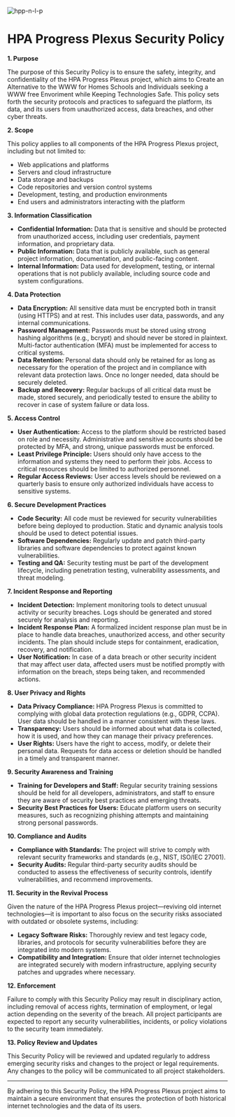 ![hpp-n-l-p](https://github.com/user-attachments/assets/e5bfbf1f-7c1d-4739-8a0b-7c975eb5180c)

# HPA Progress Plexus Security Policy

**1. Purpose**

The purpose of this Security Policy is to ensure the safety, integrity, and confidentiality of the HPA Progress Plexus project, which aims to Create an Alternative to the WWW for Homes Schools and Individuals seeking a WWW free Envoriment while Keeping Technologies Safe. This policy sets forth the security protocols and practices to safeguard the platform, its data, and its users from unauthorized access, data breaches, and other cyber threats.

**2. Scope**

This policy applies to all components of the HPA Progress Plexus project, including but not limited to:
- Web applications and platforms
- Servers and cloud infrastructure
- Data storage and backups
- Code repositories and version control systems
- Development, testing, and production environments
- End users and administrators interacting with the platform

**3. Information Classification**

- **Confidential Information:** Data that is sensitive and should be protected from unauthorized access, including user credentials, payment information, and proprietary data.
- **Public Information:** Data that is publicly available, such as general project information, documentation, and public-facing content.
- **Internal Information:** Data used for development, testing, or internal operations that is not publicly available, including source code and system configurations.

**4. Data Protection**

- **Data Encryption:** All sensitive data must be encrypted both in transit (using HTTPS) and at rest. This includes user data, passwords, and any internal communications.
- **Password Management:** Passwords must be stored using strong hashing algorithms (e.g., bcrypt) and should never be stored in plaintext. Multi-factor authentication (MFA) must be implemented for access to critical systems.
- **Data Retention:** Personal data should only be retained for as long as necessary for the operation of the project and in compliance with relevant data protection laws. Once no longer needed, data should be securely deleted.
- **Backup and Recovery:** Regular backups of all critical data must be made, stored securely, and periodically tested to ensure the ability to recover in case of system failure or data loss.

**5. Access Control**

- **User Authentication:** Access to the platform should be restricted based on role and necessity. Administrative and sensitive accounts should be protected by MFA, and strong, unique passwords must be enforced.
- **Least Privilege Principle:** Users should only have access to the information and systems they need to perform their jobs. Access to critical resources should be limited to authorized personnel.
- **Regular Access Reviews:** User access levels should be reviewed on a quarterly basis to ensure only authorized individuals have access to sensitive systems.

**6. Secure Development Practices**

- **Code Security:** All code must be reviewed for security vulnerabilities before being deployed to production. Static and dynamic analysis tools should be used to detect potential issues.
- **Software Dependencies:** Regularly update and patch third-party libraries and software dependencies to protect against known vulnerabilities.
- **Testing and QA:** Security testing must be part of the development lifecycle, including penetration testing, vulnerability assessments, and threat modeling.

**7. Incident Response and Reporting**

- **Incident Detection:** Implement monitoring tools to detect unusual activity or security breaches. Logs should be generated and stored securely for analysis and reporting.
- **Incident Response Plan:** A formalized incident response plan must be in place to handle data breaches, unauthorized access, and other security incidents. The plan should include steps for containment, eradication, recovery, and notification.
- **User Notification:** In case of a data breach or other security incident that may affect user data, affected users must be notified promptly with information on the breach, steps being taken, and recommended actions.

**8. User Privacy and Rights**

- **Data Privacy Compliance:** HPA Progress Plexus is committed to complying with global data protection regulations (e.g., GDPR, CCPA). User data should be handled in a manner consistent with these laws.
- **Transparency:** Users should be informed about what data is collected, how it is used, and how they can manage their privacy preferences.
- **User Rights:** Users have the right to access, modify, or delete their personal data. Requests for data access or deletion should be handled in a timely and transparent manner.

**9. Security Awareness and Training**

- **Training for Developers and Staff:** Regular security training sessions should be held for all developers, administrators, and staff to ensure they are aware of security best practices and emerging threats.
- **Security Best Practices for Users:** Educate platform users on security measures, such as recognizing phishing attempts and maintaining strong personal passwords.

**10. Compliance and Audits**

- **Compliance with Standards:** The project will strive to comply with relevant security frameworks and standards (e.g., NIST, ISO/IEC 27001).
- **Security Audits:** Regular third-party security audits should be conducted to assess the effectiveness of security controls, identify vulnerabilities, and recommend improvements.

**11. Security in the Revival Process**

Given the nature of the HPA Progress Plexus project—reviving old internet technologies—it is important to also focus on the security risks associated with outdated or obsolete systems, including:
- **Legacy Software Risks:** Thoroughly review and test legacy code, libraries, and protocols for security vulnerabilities before they are integrated into modern systems.
- **Compatibility and Integration:** Ensure that older internet technologies are integrated securely with modern infrastructure, applying security patches and upgrades where necessary.

**12. Enforcement**

Failure to comply with this Security Policy may result in disciplinary action, including removal of access rights, termination of employment, or legal action depending on the severity of the breach. All project participants are expected to report any security vulnerabilities, incidents, or policy violations to the security team immediately.

**13. Policy Review and Updates**

This Security Policy will be reviewed and updated regularly to address emerging security risks and changes to the project or legal requirements. Any changes to the policy will be communicated to all project stakeholders.

---

By adhering to this Security Policy, the HPA Progress Plexus project aims to maintain a secure environment that ensures the protection of both historical internet technologies and the data of its users.
